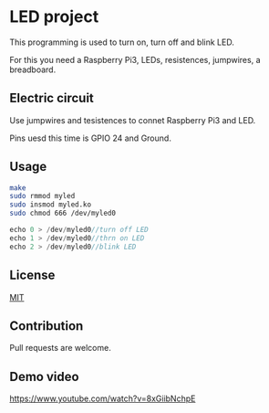 # LED project
This programming is used to turn on, turn off and blink LED.

For this you need a Raspberry Pi3, LEDs, resistences, jumpwires, a breadboard. 

## Electric circuit
Use jumpwires and tesistences to connet Raspberry Pi3 and LED. 

Pins uesd this time is GPIO 24 and Ground.

## Usage
```bash
make
sudo rmmod myled
sudo insmod myled.ko
sudo chmod 666 /dev/myled0
```

```c
echo 0 > /dev/myled0//turn off LED
echo 1 > /dev/myled0//thrn on LED
echo 2 > /dev/myled0//blink LED
```

## License
[MIT](https://choosealicense.com/licenses/mit/)

## Contribution
Pull requests are welcome.

## Demo video
https://www.youtube.com/watch?v=8xGiibNchpE
